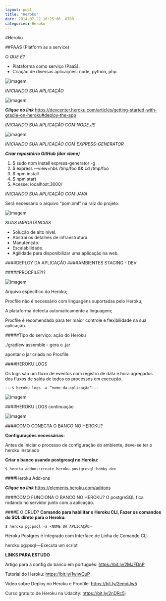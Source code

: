 ```yaml
---
layout: post
title: "Heroku"
date: 2014-07-22 16:25:06 -0700
categories: Heroku
---
```


#Heroku

##PAAS (Platform as a service)

*O QUE É?*

* Plataforma como serviço (PaaS).
* Criação de diversas aplicações: node, python, php.

![imagem](https://lh4.googleusercontent.com/6jzM1G4KlUYakx8oqImIlud3LQPpUAxFfO6opzIZaaXpqTd_gTmx31ThDnVbHS-I0P-CejzR6qNAkvcAfHtgEyLvlrw0fNF9C6bADF0i5vrz9qQW-vf4P-FTVA3LC3xO_irqz2Aj9GQutJ9IEw)

*INICIANDO SUA APLICAÇÃO*

![imagem](https://lh5.googleusercontent.com/dOqUtSy9SD9NwhdcEgk5IHmkv1LSjC4vhPm57Cch0bHhIRdggaIc1w5h0gDEwLukJl7FmO5uXzPlOVk9qHKzKZrXitwsrRjfESeTjJkF867v4G2SIssFDR_ec0H1JpNgbI7a5hFA3ibi3xVtLA)

***Clique no link***
https://devcenter.heroku.com/articles/getting-started-with-gradle-on-heroku#deploy-the-app

*INICIANDO SUA APLICAÇÃO COM NODE.JS*

![imagem](https://lh3.googleusercontent.com/OnYsN4UYAUavayeyO_-bCwyzuhxHW17E9Rp6O0zTOs39T5Ggt9v3FfF9H1z3Q_1tJuAV9YMTPTygotgV9Yi5zXnLmtukPCNTS6OCEofInne_5j3yAmWxrEqr0oKehxrdvrgRKIuESm0)

*INICIANDO SUA APLICAÇÃO COM EXPRESS-GENERATOR*

***Criar repositório GitHub (dar clone)***

1. $ sudo npm install express-generator -g 
2. $ express --view=hbs /tmp/foo && cd /tmp/foo
3. $ npm install 
4. $ npm start 
5. Acesse:  localhost:3000/

*INICIANDO SUA APLICAÇÃO COM JAVA*

Será necessário o arquivo “pom.xml” na raiz do projeto.

![imagem](https://lh3.googleusercontent.com/aumi0roN176NBKULbGriERJw439fOVzCUENCylSABg_DTJpbzbODLoz3P8lAzBWukRivwDH5ssF_jd00wTGRI8Yw-k1mphMr028j_5LxeHYeT-NgyIXoq2KgIB3LPTqPFqFgKw8d7kQ)

*SUAS IMPORTÂNCIAS*

* Solução de alto nível.
* Abstrai os detalhes de infraestrutura.
* Manutenção.
* Escalabilidade.
* Agilidade para disponibilizar uma aplicação na web.

####DEPLOY DA APLICAÇÃO
####AMBIENTES STAGING - DEV

#####PROCFILE?!?

![imagem](https://lh3.googleusercontent.com/jPwcSDYyjM4Xv6AsgLk9w0rD4xR2AlDzQicckL_7_owzApyH-XjwObgJu8IbYuloJVc8ztXEzmJATQDIlXwEVPHEJ-7MYotN0txu5R03IfEDN2m7dwAl5Wm85NBla6JqhceTwiFa_04)

Arquivo específico do Heroku;

Procfile não é necessário com linguagens suportadas pelo Heroku;

A plataforma detecta automaticamente a linguagem; 

Procfile é recomendado para ter maior controle e flexibilidade na sua aplicação.

#####Tipo do serviço: ação do Heroku

./gradlew assemble - gera o .jar

apontar o jar criado no Procfile

####HEROKU LOGS

Os logs são um fluxo de eventos com registro de data e hora agregados dos fluxos de saída de todos os processos em execução.

```
---$ heroku logs -a “nome-da-aplicação”---
```
![imagem](https://lh3.googleusercontent.com/dfXzNzrudJwrcgiir_cFFhW91LCEmYkuhuwaVPy4nbfC2p0fen4oySq7UkJogzkyHxii4xfNZaTIAFpgv-4N6Q3SQ7hdzvYOuY5rFD7j7u-Sy2g-kCh_ZWADZTVlzBAXAN9lysXq-G0)

####HEROKU LOGS continuação

![imagem](https://lh5.googleusercontent.com/KYypKSs9IaOjzXkNzjpFzqGi-R4qVhF59M97_yzTOrWbHB6vpbKebheunyg0s4iWUOqPFG6W0-N5kQgkNKF1bHDWQVlbhyJajjfD8zcehmufNEEt370ZPRfCoSBHAkr5vMIspAdkdFI)

####COMO CONECTA O BANCO NO HEROKU?

**Configurações necessárias:**

Antes de iniciar o processo de configuração do ambiente, deve-se ter o heroku instalado

**Criar o banco usando postgresql no Heroku:**

```
$ heroku addons:create heroku-postgresql:hobby-dev 
```
####Heroku Add-ons

***Clique no link***
https://elements.heroku.com/addons

####COMO FUNCIONA O BANCO NO HEROKU?
O postgreSQL fica rodando no servidor junto com a aplicação.

####E O CRUD?
**Comando para habilitar o Heroku CLI, Fazer os comandos do SQL direto para o Heroku:**
```
$ heroku pg:psql -a <NOME DA APLICAÇÃO>
```
Heroku Postgres é integrado com Interface de Linha de Comando CLI

heroku pg:psql — Executa um script

**LINKS PARA ESTUDO**

Artigo para a config do banco em português: https://bit.ly/2MJFDnP

Tutorial do Heroku: https://bit.ly/1wiwQuP

Vídeo sobre Deploy no Heroku e Procfile: https://bit.ly/2emdJw5

Curso gratuito de Heroku na Udacity: https://bit.ly/2nDRc5j




